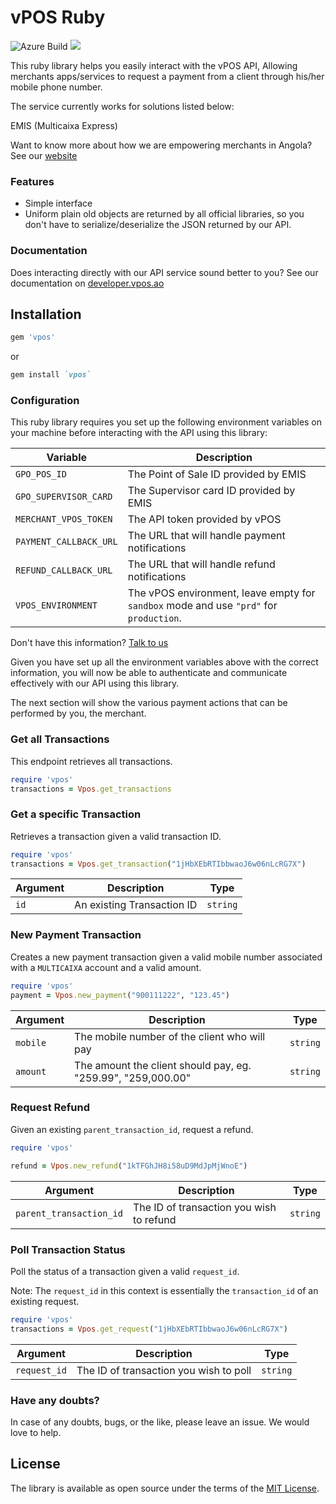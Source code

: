 # vPOS Ruby

![Azure Build](https://dev.azure.com/next-solutions/vpos/_apis/build/status/vpos%20-%20sdk%20-%20ruby?branchName=main)
[![](https://img.shields.io/badge/nextbss-opensource-blue.svg)](https://www.nextbss.co.ao)

This ruby library helps you easily interact with the vPOS API,
Allowing merchants apps/services to request a payment from a client through his/her mobile phone number.

The service currently works for solutions listed below:

EMIS (Multicaixa Express)

Want to know more about how we are empowering merchants in Angola? See our [website](https://vpos.ao)

### Features
- Simple interface
- Uniform plain old objects are returned by all official libraries, so you don't have
to serialize/deserialize the JSON returned by our API.

### Documentation
Does interacting directly with our API service sound better to you? 
See our documentation on [developer.vpos.ao](https://developer.vpos.ao)

## Installation
```ruby
gem 'vpos'
```

or 

```ruby
gem install `vpos`
```

### Configuration
This ruby library requires you set up the following environment variables on your machine before
interacting with the API using this library:

| Variable | Description
| --- | --- | 
| `GPO_POS_ID` | The Point of Sale ID provided by EMIS |
| `GPO_SUPERVISOR_CARD` | The Supervisor card ID provided by EMIS |
| `MERCHANT_VPOS_TOKEN` | The API token provided by vPOS |
| `PAYMENT_CALLBACK_URL` | The URL that will handle payment notifications |
| `REFUND_CALLBACK_URL` | The URL that will handle refund notifications |
| `VPOS_ENVIRONMENT` | The vPOS environment, leave empty for `sandbox` mode and use `"prd"` for `production`.  |

Don't have this information? [Talk to us](suporte@vpos.ao)

Given you have set up all the environment variables above with the correct information, you will now
be able to authenticate and communicate effectively with our API using this library. 

The next section will show the various payment actions that can be performed by you, the merchant.

### Get all Transactions
This endpoint retrieves all transactions.

```ruby
require 'vpos'
transactions = Vpos.get_transactions
```

### Get a specific Transaction
Retrieves a transaction given a valid transaction ID.


```ruby
require 'vpos'
transactions = Vpos.get_transaction("1jHbXEbRTIbbwaoJ6w06nLcRG7X")
```

| Argument | Description | Type |
| --- | --- | --- |
| `id` | An existing Transaction ID | `string`

### New Payment Transaction
Creates a new payment transaction given a valid mobile number associated with a `MULTICAIXA` account
and a valid amount.

```ruby
require 'vpos'
payment = Vpos.new_payment("900111222", "123.45")
```

| Argument | Description | Type |
| --- | --- | --- |
| `mobile` | The mobile number of the client who will pay | `string`
| `amount` | The amount the client should pay, eg. "259.99", "259,000.00" | `string`

### Request Refund
Given an existing `parent_transaction_id`, request a refund.

```ruby
require 'vpos'

refund = Vpos.new_refund("1kTFGhJH8i58uD9MdJpMjWnoE")
```

| Argument | Description | Type |
| --- | --- | --- |
| `parent_transaction_id` | The ID of transaction you wish to refund | `string`

### Poll Transaction Status
Poll the status of a transaction given a valid `request_id`. 

Note: The `request_id` in this context is essentially the `transaction_id` of an existing request. 

```ruby
require 'vpos'
transactions = Vpos.get_request("1jHbXEbRTIbbwaoJ6w06nLcRG7X")
```

| Argument | Description | Type |
| --- | --- | --- |
| `request_id` | The ID of transaction you wish to poll | `string`


### Have any doubts?
In case of any doubts, bugs, or the like, please leave an issue. We would love to help.

License
----------------

The library is available as open source under the terms of the [MIT License](http://opensource.org/licenses/MIT).